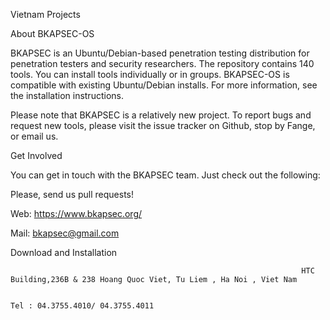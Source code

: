 
Vietnam Projects

About BKAPSEC-OS

BKAPSEC is an Ubuntu/Debian-based penetration testing distribution for penetration testers and security researchers. The repository contains 140 tools. You can install tools individually or in groups. BKAPSEC-OS is compatible with existing Ubuntu/Debian installs. For more information, see the installation instructions.

Please note that BKAPSEC is a relatively new project. To report bugs and request new tools, please visit the issue tracker on Github, stop by Fange, or email us.

Get Involved

You can get in touch with the BKAPSEC team. Just check out the following:

Please, send us pull requests!

Web: https://www.bkapsec.org/

Mail: bkapsec@gmail.com 


Download and Installation




                                                                     
                                                                     HTC Building,236B & 238 Hoang Quoc Viet, Tu Liem , Ha Noi , Viet Nam
                                                                                    
                                                                                  Tel : 04.3755.4010/ 04.3755.4011
                                                                                 
                                                                                  
